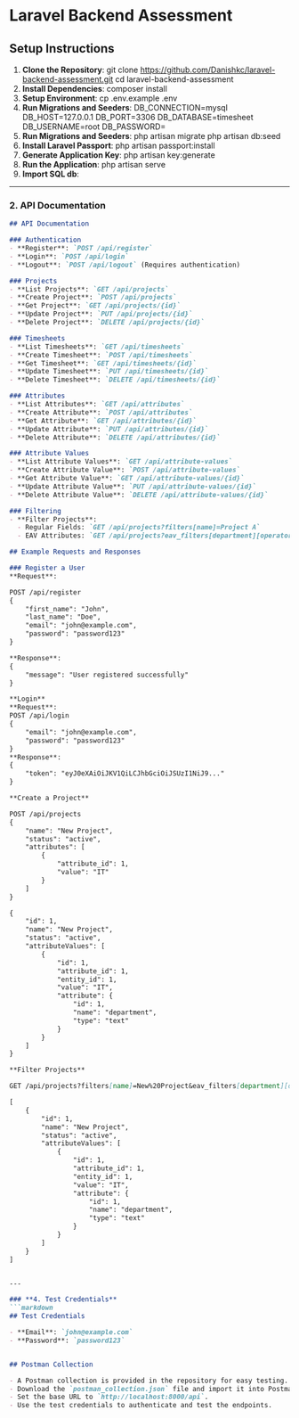# Laravel Backend Assessment

## Setup Instructions

1. **Clone the Repository**:
   git clone https://github.com/Danishkc/laravel-backend-assessment.git
   cd laravel-backend-assessment
2. **Install Dependencies**:
   composer install
3. **Setup Environment**:
    cp .env.example .env
5. **Run Migrations and Seeders**:
    DB_CONNECTION=mysql
    DB_HOST=127.0.0.1
    DB_PORT=3306
    DB_DATABASE=timesheet
    DB_USERNAME=root
    DB_PASSWORD=
6. **Run Migrations and Seeders**:
    php artisan migrate
    php artisan db:seed
7. **Install Laravel Passport**:
    php artisan passport:install
9. **Generate Application Key**:
    php artisan key:generate
10. **Run the Application**:
    php artisan serve
11. **Import SQL db**:


---

### **2. API Documentation**
```markdown
## API Documentation

### Authentication
- **Register**: `POST /api/register`
- **Login**: `POST /api/login`
- **Logout**: `POST /api/logout` (Requires authentication)

### Projects
- **List Projects**: `GET /api/projects`
- **Create Project**: `POST /api/projects`
- **Get Project**: `GET /api/projects/{id}`
- **Update Project**: `PUT /api/projects/{id}`
- **Delete Project**: `DELETE /api/projects/{id}`

### Timesheets
- **List Timesheets**: `GET /api/timesheets`
- **Create Timesheet**: `POST /api/timesheets`
- **Get Timesheet**: `GET /api/timesheets/{id}`
- **Update Timesheet**: `PUT /api/timesheets/{id}`
- **Delete Timesheet**: `DELETE /api/timesheets/{id}`

### Attributes
- **List Attributes**: `GET /api/attributes`
- **Create Attribute**: `POST /api/attributes`
- **Get Attribute**: `GET /api/attributes/{id}`
- **Update Attribute**: `PUT /api/attributes/{id}`
- **Delete Attribute**: `DELETE /api/attributes/{id}`

### Attribute Values
- **List Attribute Values**: `GET /api/attribute-values`
- **Create Attribute Value**: `POST /api/attribute-values`
- **Get Attribute Value**: `GET /api/attribute-values/{id}`
- **Update Attribute Value**: `PUT /api/attribute-values/{id}`
- **Delete Attribute Value**: `DELETE /api/attribute-values/{id}`

### Filtering
- **Filter Projects**:
  - Regular Fields: `GET /api/projects?filters[name]=Project A`
  - EAV Attributes: `GET /api/projects?eav_filters[department][operator]==&eav_filters[department][value]=Department`

## Example Requests and Responses

### Register a User
**Request**:

POST /api/register
{
    "first_name": "John",
    "last_name": "Doe",
    "email": "john@example.com",
    "password": "password123"
}

**Response**:
{
    "message": "User registered successfully"
}

**Login**
**Request**:
POST /api/login
{
    "email": "john@example.com",
    "password": "password123"
}
**Response**:
{
    "token": "eyJ0eXAiOiJKV1QiLCJhbGciOiJSUzI1NiJ9..."
}

**Create a Project**

POST /api/projects
{
    "name": "New Project",
    "status": "active",
    "attributes": [
        {
            "attribute_id": 1,
            "value": "IT"
        }
    ]
}

{
    "id": 1,
    "name": "New Project",
    "status": "active",
    "attributeValues": [
        {
            "id": 1,
            "attribute_id": 1,
            "entity_id": 1,
            "value": "IT",
            "attribute": {
                "id": 1,
                "name": "department",
                "type": "text"
            }
        }
    ]
}

**Filter Projects**

GET /api/projects?filters[name]=New%20Project&eav_filters[department][operator]==&eav_filters[department][value]=IT

[
    {
        "id": 1,
        "name": "New Project",
        "status": "active",
        "attributeValues": [
            {
                "id": 1,
                "attribute_id": 1,
                "entity_id": 1,
                "value": "IT",
                "attribute": {
                    "id": 1,
                    "name": "department",
                    "type": "text"
                }
            }
        ]
    }
]


---

### **4. Test Credentials**
```markdown
## Test Credentials

- **Email**: `john@example.com`
- **Password**: `password123`


## Postman Collection

- A Postman collection is provided in the repository for easy testing.
- Download the `postman_collection.json` file and import it into Postman.
- Set the base URL to `http://localhost:8000/api`.
- Use the test credentials to authenticate and test the endpoints.

